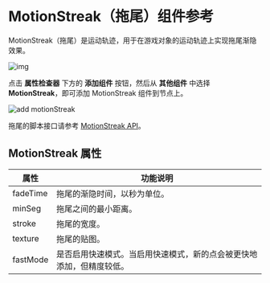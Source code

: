 # MotionStreak（拖尾）组件参考

MotionStreak（拖尾）是运动轨迹，用于在游戏对象的运动轨迹上实现拖尾渐隐效果。

![img](https://gitee.com/nlpleaf/PicGo/raw/master/ba1cb9f1be4452174a8afe898cb62f1f)

点击 **属性检查器** 下方的 **添加组件** 按钮，然后从 **其他组件** 中选择 **MotionStreak**，即可添加 MotionStreak 组件到节点上。

![add motionStreak](https://gitee.com/nlpleaf/PicGo/raw/master/c00280b3099a1750aae25825fab69fea)

拖尾的脚本接口请参考 [MotionStreak API](https://docs.cocos.com/creator/api/zh/classes/MotionStreak.html)。

## MotionStreak 属性

| 属性     | 功能说明                                                     |
| -------- | ------------------------------------------------------------ |
| fadeTime | 拖尾的渐隐时间，以秒为单位。                                 |
| minSeg   | 拖尾之间的最小距离。                                         |
| stroke   | 拖尾的宽度。                                                 |
| texture  | 拖尾的贴图。                                                 |
| fastMode | 是否启用快速模式。当启用快速模式，新的点会被更快地添加，但精度较低。 |